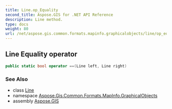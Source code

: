 ```yaml
---
title: Line.op_Equality
second_title: Aspose.GIS for .NET API Reference
description: Line method. 
type: docs
weight: 80
url: /net/aspose.gis.common.formats.mapinfo.graphicalobjects/line/op_equality/
---
```

## Line Equality operator

```csharp
public static bool operator ==(Line left, Line right)
```

### See Also

* class [Line](../)
* namespace [Aspose.Gis.Common.Formats.MapInfo.GraphicalObjects](../../line/)
* assembly [Aspose.GIS](../../../)


